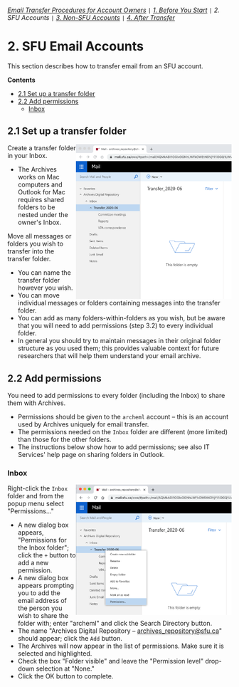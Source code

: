 ###### [Email Transfer Procedures for Account Owners](./account-owners.md) `|` [1. Before You Start](./s1-before-you-start) `|` 2. SFU Accounts `|` [3. Non-SFU Accounts](./s3-non-sfu-accounts.md) `|` [4. After Transfer](./s4-after-transfer.md)

# 2. SFU Email Accounts
This section describes how to transfer email from an SFU account.

**Contents**
* [2.1 Set up a transfer folder](#2.1-set-up-a-transfer-folder)
* [2.2 Add permissions](#2.2-add-permissions)
  * [Inbox](#inbox)

## 2.1 Set up a transfer folder
<img align="right" width="350" src="./images/transfer-folder.png">

Create a transfer folder in your Inbox.
* The Archives works on Mac computers and Outlook for Mac requires shared folders to be nested under the owner's Inbox.

Move all messages or folders you wish to transfer into the transfer folder.
* You can name the transfer folder however you wish.
* You can move individual messages or folders containing messages into the transfer folder.
* You can add as many folders-within-folders as you wish, but be aware that you will need to add permissions (step 3.2) to every individual folder.
* In general you should try to maintain messages in their original folder structure as you used them; this provides valuable context for future researchers that will help them understand your email archive.

## 2.2 Add permissions

You need to add permissions to every folder (including the Inbox) to share them with Archives.
* Permissions should be given to the `archeml` account – this is an account used by Archives uniquely for email transfer.
* The permissions needed on the `Inbox` folder are different (more limited) than those for the other folders.
* The instructions below show how to add permissions; see also IT Services' help page on sharing folders in Outlook.

### Inbox
<img align="right" width="350" src="./images/permissions-folder.png">

Right-click the `Inbox` folder and from the popup menu select "Permissions…"
* A new dialog box appears, "Permissions for the Inbox folder"; click the `+` button to add a new permission.
* A new dialog box appears prompting you to add the email address of the person you wish to share the folder with; enter "archeml" and click the Search Directory button.
* The name "Archives Digital Repository – archives_repository@sfu.ca" should appear; click the `Add` button.
* The Archives will now appear in the list of permissions. Make sure it is selected and highlighted. 
* Check the box "Folder visible" and leave the "Permission level" drop-down selection at "None." 
* Click the OK button to complete.

